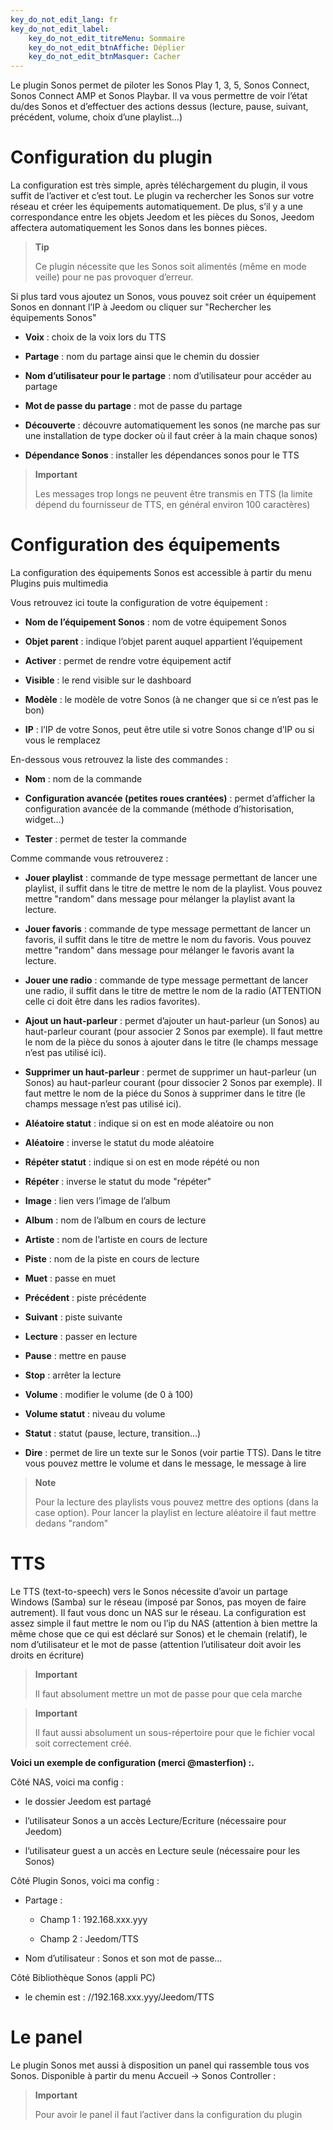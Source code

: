 ```yaml
---
key_do_not_edit_lang: fr
key_do_not_edit_label:
    key_do_not_edit_titreMenu: Sommaire
    key_do_not_edit_btnAffiche: Déplier
    key_do_not_edit_btnMasquer: Cacher
---
```

Le plugin Sonos permet de piloter les Sonos Play 1, 3, 5, Sonos Connect,
Sonos Connect AMP et Sonos Playbar. Il va vous permettre de voir l’état
du/des Sonos et d’effectuer des actions dessus (lecture, pause, suivant,
précédent, volume, choix d’une playlist…​)

Configuration du plugin 
=======================

La configuration est très simple, après téléchargement du plugin, il
vous suffit de l’activer et c’est tout. Le plugin va rechercher les
Sonos sur votre réseau et créer les équipements automatiquement. De
plus, s’il y a une correspondance entre les objets Jeedom et les pièces
du Sonos, Jeedom affectera automatiquement les Sonos dans les bonnes
pièces.

> **Tip**
>
> Ce plugin nécessite que les Sonos soit alimentés (même en mode veille)
> pour ne pas provoquer d’erreur.

Si plus tard vous ajoutez un Sonos, vous pouvez soit créer un équipement
Sonos en donnant l’IP à Jeedom ou cliquer sur "Rechercher les
équipements Sonos"

-   **Voix** : choix de la voix lors du TTS

-   **Partage** : nom du partage ainsi que le chemin du dossier

-   **Nom d’utilisateur pour le partage** : nom d’utilisateur pour
    accéder au partage

-   **Mot de passe du partage** : mot de passe du partage

-   **Découverte** : découvre automatiquement les sonos (ne marche pas
    sur une installation de type docker où il faut créer à la main
    chaque sonos)

-   **Dépendance Sonos** : installer les dépendances sonos pour le TTS

> **Important**
>
> Les messages trop longs ne peuvent être transmis en TTS (la limite
> dépend du fournisseur de TTS, en général environ 100 caractères)

Configuration des équipements 
=============================

La configuration des équipements Sonos est accessible à partir du menu
Plugins puis multimedia

Vous retrouvez ici toute la configuration de votre équipement :

-   **Nom de l’équipement Sonos** : nom de votre équipement Sonos

-   **Objet parent** : indique l’objet parent auquel appartient
    l’équipement

-   **Activer** : permet de rendre votre équipement actif

-   **Visible** : le rend visible sur le dashboard

-   **Modèle** : le modèle de votre Sonos (à ne changer que si ce n’est
    pas le bon)

-   **IP** : l’IP de votre Sonos, peut être utile si votre Sonos change
    d’IP ou si vous le remplacez

En-dessous vous retrouvez la liste des commandes :

-   **Nom** : nom de la commande

-   **Configuration avancée (petites roues crantées)** : permet
    d’afficher la configuration avancée de la commande (méthode
    d’historisation, widget…​)

-   **Tester** : permet de tester la commande

Comme commande vous retrouverez :

-   **Jouer playlist** : commande de type message permettant de lancer
    une playlist, il suffit dans le titre de mettre le nom de
    la playlist. Vous pouvez mettre "random" dans message pour mélanger
    la playlist avant la lecture.

-   **Jouer favoris** :  commande de type message permettant de lancer 
    un favoris, il suffit dans le titre de mettre le nom du favoris. Vous 
    pouvez mettre "random" dans message pour mélanger le favoris avant la lecture.

-   **Jouer une radio** : commande de type message permettant de lancer
    une radio, il suffit dans le titre de mettre le nom de la radio
    (ATTENTION celle ci doit être dans les radios favorites).

-   **Ajout un haut-parleur** : permet d’ajouter un haut-parleur
    (un Sonos) au haut-parleur courant (pour associer 2 Sonos
    par exemple). Il faut mettre le nom de la pièce du sonos à ajouter
    dans le titre (le champs message n’est pas utilisé ici).

-   **Supprimer un haut-parleur** : permet de supprimer un haut-parleur
    (un Sonos) au haut-parleur courant (pour dissocier 2 Sonos
    par exemple). Il faut mettre le nom de la piéce du Sonos à supprimer
    dans le titre (le champs message n’est pas utilisé ici).

-   **Aléatoire statut** : indique si on est en mode aléatoire ou non

-   **Aléatoire** : inverse le statut du mode aléatoire

-   **Répéter statut** : indique si on est en mode répété ou non

-   **Répéter** : inverse le statut du mode "répéter"

-   **Image** : lien vers l’image de l’album

-   **Album** : nom de l’album en cours de lecture

-   **Artiste** : nom de l’artiste en cours de lecture

-   **Piste** : nom de la piste en cours de lecture

-   **Muet** : passe en muet

-   **Précédent** : piste précédente

-   **Suivant** : piste suivante

-   **Lecture** : passer en lecture

-   **Pause** : mettre en pause

-   **Stop** : arrêter la lecture

-   **Volume** : modifier le volume (de 0 à 100)

-   **Volume statut** : niveau du volume

-   **Statut** : statut (pause, lecture, transition…​)

-   **Dire** : permet de lire un texte sur le Sonos (voir partie TTS).
    Dans le titre vous pouvez mettre le volume et dans le message, le
    message à lire

> **Note**
>
> Pour la lecture des playlists vous pouvez mettre des options (dans la
> case option). Pour lancer la playlist en lecture aléatoire il faut
> mettre dedans "random"

TTS 
===

Le TTS (text-to-speech) vers le Sonos nécessite d’avoir un partage
Windows (Samba) sur le réseau (imposé par Sonos, pas moyen de faire
autrement). Il faut vous donc un NAS sur le réseau. La configuration est
assez simple il faut mettre le nom ou l’ip du NAS (attention à bien
mettre la même chose que ce qui est déclaré sur Sonos) et le chemain
(relatif), le nom d’utilisateur et le mot de passe (attention
l’utilisateur doit avoir les droits en écriture)

> **Important**
>
> Il faut absolument mettre un mot de passe pour que cela marche

> **Important**
>
> Il faut aussi absolument un sous-répertoire pour que le fichier vocal
> soit correctement créé.

**Voici un exemple de configuration (merci @masterfion) :.**

Côté NAS, voici ma config :

-   le dossier Jeedom est partagé

-   l’utilisateur Sonos a un accès Lecture/Ecriture (nécessaire
    pour Jeedom)

-   l’utilisateur guest a un accès en Lecture seule (nécessaire pour
    les Sonos)

Côté Plugin Sonos, voici ma config :

-   Partage :

    -   Champ 1 : 192.168.xxx.yyy

    -   Champ 2 : Jeedom/TTS

-   Nom d’utilisateur : Sonos et son mot de passe…​

Côté Bibliothèque Sonos (appli PC)

-   le chemin est : //192.168.xxx.yyy/Jeedom/TTS

Le panel 
========

Le plugin Sonos met aussi à disposition un panel qui rassemble tous vos
Sonos. Disponible à partir du menu Accueil → Sonos Controller :

> **Important**
>
> Pour avoir le panel il faut l’activer dans la configuration du plugin